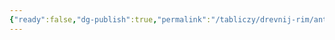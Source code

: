```yaml
---
{"ready":false,"dg-publish":true,"permalink":"/tabliczy/drevnij-rim/antropomorfnye-urny/","dgPassFrontmatter":true}
---
```



